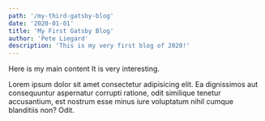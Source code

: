 ```yaml
---
path: '/my-third-gatsby-blog'
date: '2020-01-01'
title: 'My First Gatsby Blog'
author: 'Pete Liegard'
description: 'This is my very first blog of 2020!'
---
```


Here is my main content
It is very interesting.

Lorem ipsum dolor sit amet consectetur adipisicing elit. Ea dignissimos
aut consequuntur aspernatur corrupti ratione, odit similique tenetur
accusantium, est nostrum esse minus iure voluptatum nihil cumque
blanditiis non? Odit.